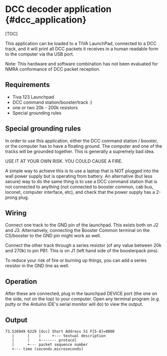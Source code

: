 # DCC decoder application {#dcc_application}

[TOC]

This application can be loaded to a TIVA LaunchPad, connected to a DCC track,
and it will print all DCC packets it receives in a human readable form to the
computer via tha USB port.

Note: This hardware and software combination has not been evaluated for NMRA
conformance of DCC packet reception.

## Requirements

- Tiva 123 Launchpad
- DCC command station/booster/track :)
- one or two 20k - 200k resistors
- Special grounding rules

## Special grounding rules

In order to use this application, either the DCC command station / booster, or
the computer has to have a floating ground. The computer and one of the tracks
will be grounded together. This is generally a supremely bad idea.

USE IT AT YOUR OWN RISK. YOU COULD CAUSE A FIRE. 

A simple way to achieve this is to use a laptop that is NOT plugged into the
wall power supply but is operating from battery.  An alternative (but less
secure) way to do the same thing is to use a DCC command station that is not
connected to anything (not connected to booster common, cab bus, loconet,
computer interface, etc), and check that the power supply has a 2-prong plug.

## Wiring

Connect one track to the GND pin of the launchpad. This exists both on J2 and
J3. Alternatively, connecting the Booster Common terminal on the CS/booster to
the GND pin might work as well.

Connect the other track through a series resistor (of any value between 20k and
270k) to pin PB1. This is on J1 (left hand side of the boosterpack pins).

To reduce your risk of fire or burning up things, you can add a series resistor
in the GND line as well.

## Operation

After these are connected, plug in the launchpad DEVICE port (the one on the
side, not on the top) to your computer. Open any terminal program (e.g. putty or
the Arduino IDE's serial monitor will do) to view the output.

## Output

```
73.526949 6229 [dcc] Short Address 51 F[5-8]=0000
   |      |    |     +--- textual description
   |      |    +------- protocol
   |      +--- packet sequence number
   +--- time (seconds.microseconds)
```
